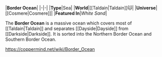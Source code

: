 |**Border Ocean**|
|-|-|
|**Type**|Sea|
|**World**|[[Taldain\|Taldain]]🐱︎|
|**Universe**|[[Cosmere\|Cosmere]]|
|**Featured In**|*White Sand*|

The **Border Ocean** is a massive ocean which covers most of [[Taldain\|Taldain]] and separates [[Dayside\|Dayside]] from [[Darkside\|Darkside]]. It is sorted into the Northern Border Ocean and Southern Border Ocean.



https://coppermind.net/wiki/Border_Ocean